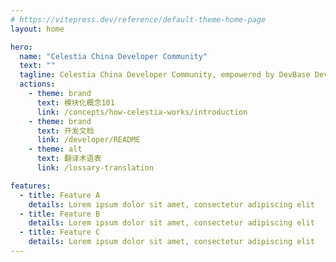 ```yaml
---
# https://vitepress.dev/reference/default-theme-home-page
layout: home

hero:
  name: "Celestia China Developer Community"
  text: ""
  tagline: Celestia China Developer Community, empowered by DevBase Developers Community
  actions:
    - theme: brand
      text: 模块化概念101 
      link: /concepts/how-celestia-works/introduction
    - theme: brand
      text: 开发文档
      link: /developer/README
    - theme: alt 
      text: 翻译术语表
      link: /lossary-translation

features:
  - title: Feature A
    details: Lorem ipsum dolor sit amet, consectetur adipiscing elit
  - title: Feature B
    details: Lorem ipsum dolor sit amet, consectetur adipiscing elit
  - title: Feature C
    details: Lorem ipsum dolor sit amet, consectetur adipiscing elit
---
```



